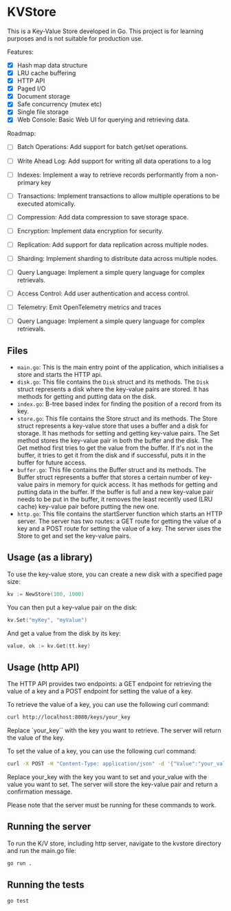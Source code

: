 # KVStore

This is a Key-Value Store developed in Go. This project is for learning purposes and is not suitable for production use.

Features:

- [x] Hash map data structure
- [x] LRU cache buffering
- [x] HTTP API
- [x] Paged I/O
- [x] Document storage
- [x] Safe concurrency (mutex etc)
- [x] Single file storage
- [x] Web Console: Basic Web UI for querying and retrieving data.

Roadmap:

- [ ] Batch Operations: Add support for batch get/set operations.
- [ ] Write Ahead Log: Add support for writing all data operations to a log
- [ ] Indexes: Implement a way to retrieve records performantly from a non-primary key
- [ ] Transactions: Implement transactions to allow multiple operations to be executed atomically.
- [ ] Compression: Add data compression to save storage space.
- [ ] Encryption: Implement data encryption for security.
- [ ] Replication: Add support for data replication across multiple nodes.
- [ ] Sharding: Implement sharding to distribute data across multiple nodes.
- [ ] Query Language: Implement a simple query language for complex retrievals.
- [ ] Access Control: Add user authentication and access control.
- [ ] Telemetry: Emit OpenTelemetry metrics and traces
- [ ] Query Language: Implement a simple query language for complex retrievals.


## Files

- `main.go`: This is the main entry point of the application, which initialises a store and starts the HTTP api.
- `disk.go`: This file contains the `Disk` struct and its methods. The `Disk` struct represents a disk where the key-value pairs are stored. It has methods for getting and putting data on the disk.
- `index.go`: B-tree based index for finding the position of a record from its key.
- `store.go`: This file contains the Store struct and its methods. The Store struct represents a key-value store that uses a buffer and a disk for storage. It has methods for setting and getting key-value pairs. The Set method stores the key-value pair in both the buffer and the disk. The Get method first tries to get the value from the buffer. If it's not in the buffer, it tries to get it from the disk and if successful, puts it in the buffer for future access.
- `buffer.go`: This file contains the Buffer struct and its methods. The Buffer struct represents a buffer that stores a certain number of key-value pairs in memory for quick access. It has methods for getting and putting data in the buffer. If the buffer is full and a new key-value pair needs to be put in the buffer, it removes the least recently used (LRU cache) key-value pair before putting the new one.
- `http.go`: This file contains the startServer function which starts an HTTP server. The server has two routes: a GET route for getting the value of a key and a POST route for setting the value of a key. The server uses the Store to get and set the key-value pairs.

## Usage (as a library)

To use the key-value store, you can create a new disk with a specified page size:

```go
kv := NewStore(100, 1000)
```

You can then put a key-value pair on the disk:

```go
kv.Set("myKey", "myValue")
```

And get a value from the disk by its key:

```go
value, ok := kv.Get(tt.key)
```

## Usage (http API)

The HTTP API provides two endpoints: a GET endpoint for retrieving the value of a key and a POST endpoint for setting the value of a key.

To retrieve the value of a key, you can use the following curl command:

```sh
curl http://localhost:8080/keys/your_key
```

Replace `your_key`` with the key you want to retrieve. The server will return the value of the key.

To set the value of a key, you can use the following curl command:

```sh
curl -X POST -H "Content-Type: application/json" -d '{"Value":"your_value"}' http://localhost:8080/keys/your_key
```

Replace your_key with the key you want to set and your_value with the value you want to set. The server will store the key-value pair and return a confirmation message.

Please note that the server must be running for these commands to work.

## Running the server

To run the K/V store, including http server, navigate to the kvstore directory and run the main.go file:

```sh
go run .
```

## Running the tests


```sh
go test
```